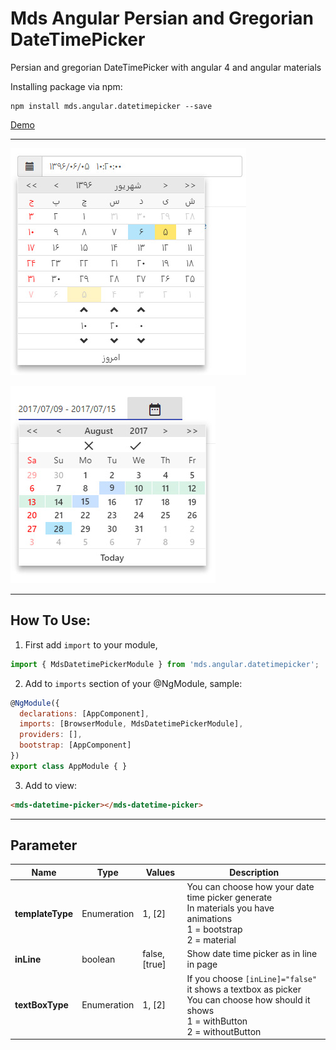 # Mds Angular Persian and Gregorian DateTimePicker
Persian and gregorian DateTimePicker with angular 4 and angular materials

Installing package via npm:
```
npm install mds.angular.datetimepicker --save
```

[Demo](https://mds92.github.io/MdsDateTimePickerSample/dist/)

------------------------------------------

![Mds Angular Persian and Gregorian DateTimePicker](https://raw.githubusercontent.com/Mds92/Mds92.github.io/master/MdsDateTimePickerSample/images/Angular-Persian-Date-Time-Picker-1.jpg)

![Mds Angular Persian and Gregorian DateTimePicker](https://raw.githubusercontent.com/Mds92/Mds92.github.io/master/MdsDateTimePickerSample/images/Angular-Persian-Date-Time-Picker-2.jpg)

------------------------------------------
## How To Use:
1. First add `import` to your module,
```javascript
import { MdsDatetimePickerModule } from 'mds.angular.datetimepicker';
```
2. Add to `imports` section of your @NgModule, sample:
```javascript
@NgModule({
  declarations: [AppComponent],
  imports: [BrowserModule, MdsDatetimePickerModule],
  providers: [], 
  bootstrap: [AppComponent]
})
export class AppModule { }
```

3. Add to view:
```html
<mds-datetime-picker></mds-datetime-picker>
```

------------------------------------------

## Parameter

| Name        | Type           | Values            | Description  |
--------------|----------------|-------------------|--------------|
**templateType** | Enumeration | 1, [2] | You can choose how your date time picker generate<br>In materials you have animations<br> 1 = bootstrap <br> 2 = material
**inLine** | boolean | false, [true] | Show date time picker as in line in page
**textBoxType** | Enumeration | 1, [2] | If you choose `[inLine]="false"` it shows a textbox as picker<br>You can choose how should it shows <br> 1 = withButton <br> 2 = withoutButton


